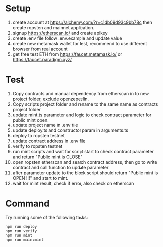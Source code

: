 # Setup
1. create account at https://alchemy.com/?r=c1db09d93c9bb78c then create ropsten and mainnet application.
2. signup https://etherscan.io/ and create apikey
3. create .env file follow .env.example and update value
4. create new metamask wallet for test, recommend to use different browser from real account
5. get free test ETH from https://faucet.metamask.io/ or https://faucet.paradigm.xyz/

# Test
1. Copy contracts and manual dependency from etherscan in to new project folder, exclude openzepeelin.
2. Copy scripts project folder and rename to the same name as contracts project folder
3. update mint.ts parameter and logic to check contract parameter for public mint open.
4. update project name in .env file
5. update deploy.ts and constructor param in arguments.ts
6. deploy to ropsten testnet
7. update contract address in .env file
8. verify to ropsten testnet
9. run mint scripts and wait for script start to check contract parameter and return "Public mint is CLOSE"
10. open ropsten etherscan and search contract address, then go to write contract and call function to update parameter
11. after parameter update to the block script should return "Public mint is OPEN !!!" and start to mint.
12. wait for mint result, check if error, also check on etherscan

# Command
Try running some of the following tasks:
```shell
npm run deploy
npm run verify
npm run mint
npm run main:mint
```